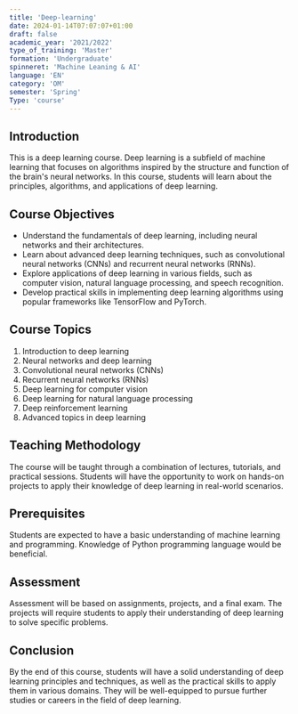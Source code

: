 ```yaml
---
title: 'Deep-learning'
date: 2024-01-14T07:07:07+01:00
draft: false
academic_year: '2021/2022'
type_of_training: 'Master'
formation: 'Undergraduate'
spinneret: 'Machine Leaning & AI'
language: 'EN'
category: 'OM'
semester: 'Spring'
Type: 'course'
---
```


## Introduction

This is a deep learning course. Deep learning is a subfield of machine learning that focuses on algorithms inspired by the structure and function of the brain's neural networks. In this course, students will learn about the principles, algorithms, and applications of deep learning.

## Course Objectives

- Understand the fundamentals of deep learning, including neural networks and their architectures.
- Learn about advanced deep learning techniques, such as convolutional neural networks (CNNs) and recurrent neural networks (RNNs).
- Explore applications of deep learning in various fields, such as computer vision, natural language processing, and speech recognition.
- Develop practical skills in implementing deep learning algorithms using popular frameworks like TensorFlow and PyTorch.

## Course Topics

1. Introduction to deep learning
2. Neural networks and deep learning
3. Convolutional neural networks (CNNs)
4. Recurrent neural networks (RNNs)
5. Deep learning for computer vision
6. Deep learning for natural language processing
7. Deep reinforcement learning
8. Advanced topics in deep learning

## Teaching Methodology

The course will be taught through a combination of lectures, tutorials, and practical sessions. Students will have the opportunity to work on hands-on projects to apply their knowledge of deep learning in real-world scenarios.

## Prerequisites

Students are expected to have a basic understanding of machine learning and programming. Knowledge of Python programming language would be beneficial.

## Assessment

Assessment will be based on assignments, projects, and a final exam. The projects will require students to apply their understanding of deep learning to solve specific problems.

## Conclusion

By the end of this course, students will have a solid understanding of deep learning principles and techniques, as well as the practical skills to apply them in various domains. They will be well-equipped to pursue further studies or careers in the field of deep learning.
